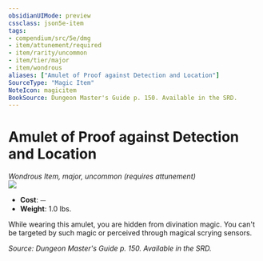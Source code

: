 ```yaml
---
obsidianUIMode: preview
cssclass: json5e-item
tags:
- compendium/src/5e/dmg
- item/attunement/required
- item/rarity/uncommon
- item/tier/major
- item/wondrous
aliases: ["Amulet of Proof against Detection and Location"]
SourceType: "Magic Item"
NoteIcon: magicitem
BookSource: Dungeon Master's Guide p. 150. Available in the SRD.
---
```

# Amulet of Proof against Detection and Location
*Wondrous Item, major, uncommon (requires attunement)*  
![](/2-Mechanics/CLI/items/img/amulet-of-proof-against-detection-and-location.webp#right)  

- **Cost**: ⏤
- **Weight**: 1.0 lbs.

While wearing this amulet, you are hidden from divination magic. You can't be targeted by such magic or perceived through magical scrying sensors.

*Source: Dungeon Master's Guide p. 150. Available in the SRD.*
